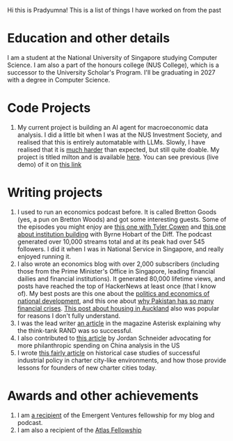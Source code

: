 Hi this is Pradyumna! This is a list of things I have worked on from the past

# Education and other details
I am a student at the National University of Singapore studying Computer Science. I am also a part of the honours college (NUS College), which is a successor to the University Scholar's Program. I'll be graduating in 2027 with a degree in Computer Science.

# Code Projects
1. My current project is building an AI agent for macroeconomic data analysis. I did a little bit when I was at the NUS Investment Society, and realised that this is entirely automatable with LLMs. Slowly, I have realised that it is [much harder](https://xkcd.com/1319/) than expected, but still quite doable. My project is titled milton and is available [here](https://github.com/pradyuprasad/milton).  You can see previous (live demo) of it on [this link](https://sgdataproject-frontend.onrender.com/)

# Writing projects
1. I used to run an economics podcast before. It is called Bretton Goods (yes, a pun on Bretton Woods) and got some interesting guests. Some of the episodes you might enjoy are [this one with Tyler Cowen](https://open.spotify.com/episode/2khX9W0OdwF3viAYSnnYe5) and [this one about institution building](https://open.spotify.com/episode/7at3bJxuBfo4f8XeOXyTmD) with Byrne Hobart of the Diff. The podcast generated over 10,000 streams total and at its peak had over 545 followers. I did it when I was in National Service in Singapore, and really enjoyed running it.
2. I also wrote an economics blog with over 2,000 subscribers (including those from the Prime Minister's Office in Singapore, leading financial dailies and financial institutions). It generated 80,000 lifetime views, and posts have reached the top of HackerNews at least once (that I know of). My best posts are this one about the [politics and economics of national development](https://brettongoods.substack.com/p/gambling-on-development-review), and this one about [why Pakistan has so many financial crises](https://brettongoods.substack.com/p/pakistans-next-crisis-is-guaranteed). [This post about housing in Auckland](https://brettongoods.substack.com/p/the-high-cost-of-expensive-housing) also was popular for reasons I don't fully understand. 
3. I was the lead writer [an article](https://asteriskmag.com/issues/06/when-rand-made-magic-in-santa-monica) in the magazine Asterisk explaining why the think-tank RAND was so successful.
4. I also contributed to [this article](https://forum.effectivealtruism.org/posts/E2BghQq9pwPgtHgiH/war-between-the-us-and-china-a-case-study-for-epistemic) by Jordan Schneider advocating for more philanthropic spending on China analysis in the US
5. I wrote [this fairly article](https://chartercitiesinstitute.org/blog-posts/engineering-industrial-takeoff-in-a-charter-city/) on historical case studies of successful industrial policy in charter city-like environments, and how those provide lessons for founders of new charter cities today. 

# Awards and other achievements
1. I am [a recipient](https://marginalrevolution.com/marginalrevolution/2022/03/emergent-ventures-winners-eighteenth-cohort.html) of the Emergent Ventures fellowship for my blog and podcast.
2. I am also a recipient of the [Atlas Fellowship](https://www.atlasfellowship.org/) 

